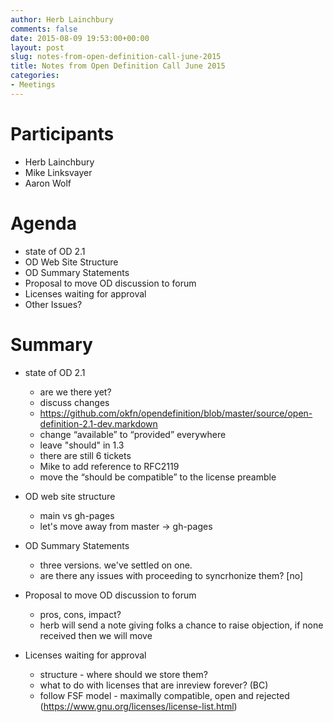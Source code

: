 ```yaml
---
author: Herb Lainchbury
comments: false
date: 2015-08-09 19:53:00+00:00
layout: post
slug: notes-from-open-definition-call-june-2015
title: Notes from Open Definition Call June 2015
categories:
- Meetings
---
```


# Participants

 * Herb Lainchbury
 * Mike Linksvayer
 * Aaron Wolf


# Agenda

 * state of OD 2.1
 * OD Web Site Structure
 * OD Summary Statements
 * Proposal to move OD discussion to forum
 * Licenses waiting for approval
 * Other Issues?


# Summary

 * state of OD 2.1
   * are we there yet?
   * discuss changes
   * https://github.com/okfn/opendefinition/blob/master/source/open-definition-2.1-dev.markdown
   * change “available” to “provided” everywhere
   * leave "should" in 1.3
   * there are still 6 tickets
   * Mike to add reference to RFC2119
   * move the “should be compatible” to the license preamble

 * OD web site structure
   * main vs gh-pages
   * let's move away from master -> gh-pages

 * OD Summary Statements
   * three versions.  we've settled on one.
   * are there any issues with proceeding to syncrhonize them? [no]

 * Proposal to move OD discussion to forum
   * pros, cons,  impact?
   * herb will send a note giving folks a chance to raise objection, if none received then we will move

 * Licenses waiting for approval
   * structure - where should we store them?
   * what to do with licenses that are inreview forever? (BC)
   * follow FSF model - maximally compatible, open and rejected (https://www.gnu.org/licenses/license-list.html)
